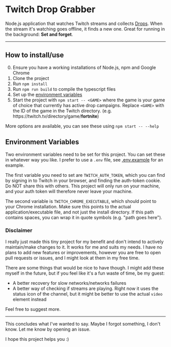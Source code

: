 # Twitch Drop Grabber

Node.js application that watches Twitch streams and collects [Drops](https://help.twitch.tv/s/article/mission-based-drops?language=en_US). 
When the stream it's watching goes offline, it finds a new one. Great for running in the background: **Set and forget**.

----

## How to install/use

0. Ensure you have a working installations of Node.js, npm and Google Chrome
1. Clone the project
2. Run `npm install`
3. Run `npm run build` to compile the typescript files
4. Set up the [environment variables](#environment-variables)
5. Start the project with `npm start -- <GAME>` where the game is your game of choice that currently has active drop campaigns.
Replace `<GAME>` with the ID of the game in the Twitch directory. (e.g. ht<span>tps://</span>twitch.tv/directory/game/**fortnite**)
   
More options are available, you can see these using `npm start -- --help`
   
## Environment Variables

Two environment variables need to be set for this project. You can set these in whatever way you like. 
I prefer to use a `.env` file, see [.env.example](/.env.example) for an example.

The first variable you need to set are `TWITCH_AUTH_TOKEN`, which you can find by signing in to Twitch in your browser, and finding the auth-token cookie. 
Do NOT share this with others. This project will only run on your machine, and your auth token will therefore never leave your machine.

The second variable is `TWITCH_CHROME_EXECUTABLE`, which should point to your Chrome installation. 
Make sure this points to the actual application/executable file, and not just the install directory.
If this path contains spaces, you can wrap it in quote symbols (e.g. "path goes here").

### Disclaimer

I really just made this tiny project for my benefit and don't intend to actively maintain/make changes to it. 
It works for me and suits my needs. 
I have no plans to add new features or improvements, however you are free to open pull requests or issues, and I might look at them in my free time.

There are some things that would be nice to have though. 
I might add these myself in the future, but if you feel like it's a fun waste of time, be my guest:
* A better recovery for slow networks/networks failures
* A better way of checking if streams are playing. Right now it uses the status icon of the channel, but it might be better to use the actual `video` element instead

Feel free to suggest more.

----

This concludes what I've wanted to say. Maybe I forgot something, I don't know. Let me know by opening an issue. 

I hope this project helps you :)